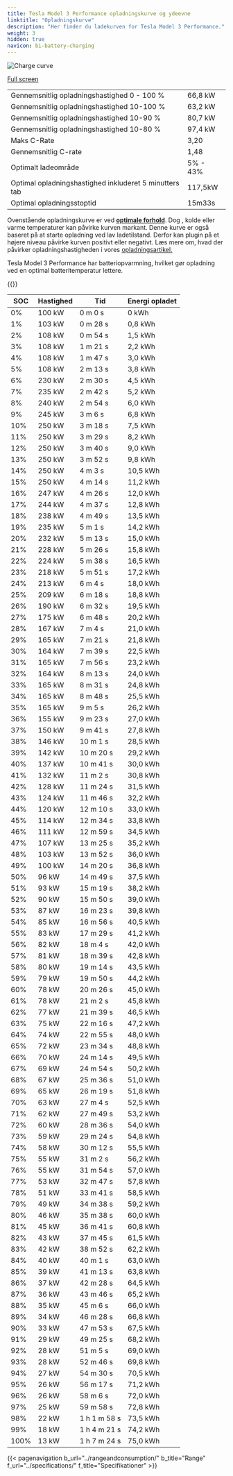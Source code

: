```yaml
---
title: Tesla Model 3 Performance opladningskurve og ydeevne
linktitle: "Opladningskurve"
description: "Her finder du ladekurven for Tesla Model 3 Performance."
weight: 3
hidden: true
navicon: bi-battery-charging
---
```

<!-- markdownlint-disable MD033 -->
<img src="/images/models/tesla/model_3/model_3_performance/chargingcurve.svg" alt="Charge curve" class="img-fluid">

[Full screen](/images/models/tesla/model_3/model_3_performance/chargingcurve.svg)


<table class="table table-striped border">
<tbody>
<tr>
<td>Gennemsnitlig opladningshastighed 0 - 100 %</td><td>66,8 kW</td>
</tr>
<tr>
<td>Gennemsnitlig opladningshastighed 10-100 %</td><td>63,2 kW</td>
</tr>
<tr>
<td>Gennemsnitlig opladningshastighed 10-90 %</td><td>80,7 kW</td>
</tr>
<tr>
<td>Gennemsnitlig opladningshastighed 10-80 %</td><td>97,4 kW</td>
</tr>
<tr>
<td>Maks C-Rate</td><td>3,20</td>
</tr>
<tr>
<td>Gennemsnitlig C-rate</td><td>1,48</td>
</tr>
<tr>
<td>Optimalt ladeområde</td><td>5% - 43%</td>
</tr>
<tr>
<td>Optimal opladningshastighed inkluderet 5 minutters tab</td><td>117,5kW</td>
</tr>
<tr>
<td>Optimal opladningsstoptid</td><td>15m33s</td>
</tr>
</tbody>
</table>


Ovenstående opladningskurve er ved **[optimale forhold](../../../../../technology/battery/charging/#temperatur)**. Dog , kolde eller varme temperaturer kan påvirke kurven markant. Denne kurve er også baseret på at starte opladning ved lav ladetilstand. Derfor kan plugin på et højere niveau påvirke kurven positivt eller negativt. Læs mere om, hvad der påvirker opladningshastigheden i vores [opladningsartikel.](../../../../../technology/battery/charging/)


Tesla Model 3 Performance har batteriopvarmning, hvilket gør opladning ved en optimal batteritemperatur lettere.


{{<evkxdisplayaddarticle />}}
<table class="table table-striped border">
<thead>
<tr><th>SOC</th><th>Hastighed</th><th>Tid</th><th>Energi opladet</th></tr>
</thead>
<tbody>
<tr>
<td>0%</td><td>100 kW</td><td> 0 m 0 s </td><td>0 kWh </td>
</tr>
<tr>
<td>1%</td><td>103 kW</td><td> 0 m 28 s </td><td>0,8 kWh </td>
</tr>
<tr>
<td>2%</td><td>108 kW</td><td> 0 m 54 s </td><td>1,5 kWh </td>
</tr>
<tr>
<td>3%</td><td>108 kW</td><td> 1 m 21 s </td><td>2,2 kWh </td>
</tr>
<tr>
<td>4%</td><td>108 kW</td><td> 1 m 47 s </td><td>3,0 kWh </td>
</tr>
<tr>
<td>5%</td><td>108 kW</td><td> 2 m 13 s </td><td>3,8 kWh </td>
</tr>
<tr>
<td>6%</td><td>230 kW</td><td> 2 m 30 s </td><td>4,5 kWh </td>
</tr>
<tr>
<td>7%</td><td>235 kW</td><td> 2 m 42 s </td><td>5,2 kWh </td>
</tr>
<tr>
<td>8%</td><td>240 kW</td><td> 2 m 54 s </td><td>6,0 kWh </td>
</tr>
<tr>
<td>9%</td><td>245 kW</td><td> 3 m 6 s </td><td>6,8 kWh </td>
</tr>
<tr>
<td>10%</td><td>250 kW</td><td> 3 m 18 s </td><td>7,5 kWh </td>
</tr>
<tr>
<td>11%</td><td>250 kW</td><td> 3 m 29 s </td><td>8,2 kWh </td>
</tr>
<tr>
<td>12%</td><td>250 kW</td><td> 3 m 40 s </td><td>9,0 kWh </td>
</tr>
<tr>
<td>13%</td><td>250 kW</td><td> 3 m 52 s </td><td>9,8 kWh </td>
</tr>
<tr>
<td>14%</td><td>250 kW</td><td> 4 m 3 s </td><td>10,5 kWh </td>
</tr>
<tr>
<td>15%</td><td>250 kW</td><td> 4 m 14 s </td><td>11,2 kWh </td>
</tr>
<tr>
<td>16%</td><td>247 kW</td><td> 4 m 26 s </td><td>12,0 kWh </td>
</tr>
<tr>
<td>17%</td><td>244 kW</td><td> 4 m 37 s </td><td>12,8 kWh </td>
</tr>
<tr>
<td>18%</td><td>238 kW</td><td> 4 m 49 s </td><td>13,5 kWh </td>
</tr>
<tr>
<td>19%</td><td>235 kW</td><td> 5 m 1 s </td><td>14,2 kWh </td>
</tr>
<tr>
<td>20%</td><td>232 kW</td><td> 5 m 13 s </td><td>15,0 kWh </td>
</tr>
<tr>
<td>21%</td><td>228 kW</td><td> 5 m 26 s </td><td>15,8 kWh </td>
</tr>
<tr>
<td>22%</td><td>224 kW</td><td> 5 m 38 s </td><td>16,5 kWh </td>
</tr>
<tr>
<td>23%</td><td>218 kW</td><td> 5 m 51 s </td><td>17,2 kWh </td>
</tr>
<tr>
<td>24%</td><td>213 kW</td><td> 6 m 4 s </td><td>18,0 kWh </td>
</tr>
<tr>
<td>25%</td><td>209 kW</td><td> 6 m 18 s </td><td>18,8 kWh </td>
</tr>
<tr>
<td>26%</td><td>190 kW</td><td> 6 m 32 s </td><td>19,5 kWh </td>
</tr>
<tr>
<td>27%</td><td>175 kW</td><td> 6 m 48 s </td><td>20,2 kWh </td>
</tr>
<tr>
<td>28%</td><td>167 kW</td><td> 7 m 4 s </td><td>21,0 kWh </td>
</tr>
<tr>
<td>29%</td><td>165 kW</td><td> 7 m 21 s </td><td>21,8 kWh </td>
</tr>
<tr>
<td>30%</td><td>164 kW</td><td> 7 m 39 s </td><td>22,5 kWh </td>
</tr>
<tr>
<td>31%</td><td>165 kW</td><td> 7 m 56 s </td><td>23,2 kWh </td>
</tr>
<tr>
<td>32%</td><td>164 kW</td><td> 8 m 13 s </td><td>24,0 kWh </td>
</tr>
<tr>
<td>33%</td><td>165 kW</td><td> 8 m 31 s </td><td>24,8 kWh </td>
</tr>
<tr>
<td>34%</td><td>165 kW</td><td> 8 m 48 s </td><td>25,5 kWh </td>
</tr>
<tr>
<td>35%</td><td>165 kW</td><td> 9 m 5 s </td><td>26,2 kWh </td>
</tr>
<tr>
<td>36%</td><td>155 kW</td><td> 9 m 23 s </td><td>27,0 kWh </td>
</tr>
<tr>
<td>37%</td><td>150 kW</td><td> 9 m 41 s </td><td>27,8 kWh </td>
</tr>
<tr>
<td>38%</td><td>146 kW</td><td> 10 m 1 s </td><td>28,5 kWh </td>
</tr>
<tr>
<td>39%</td><td>142 kW</td><td> 10 m 20 s </td><td>29,2 kWh </td>
</tr>
<tr>
<td>40%</td><td>137 kW</td><td> 10 m 41 s </td><td>30,0 kWh </td>
</tr>
<tr>
<td>41%</td><td>132 kW</td><td> 11 m 2 s </td><td>30,8 kWh </td>
</tr>
<tr>
<td>42%</td><td>128 kW</td><td> 11 m 24 s </td><td>31,5 kWh </td>
</tr>
<tr>
<td>43%</td><td>124 kW</td><td> 11 m 46 s </td><td>32,2 kWh </td>
</tr>
<tr>
<td>44%</td><td>120 kW</td><td> 12 m 10 s </td><td>33,0 kWh </td>
</tr>
<tr>
<td>45%</td><td>114 kW</td><td> 12 m 34 s </td><td>33,8 kWh </td>
</tr>
<tr>
<td>46%</td><td>111 kW</td><td> 12 m 59 s </td><td>34,5 kWh </td>
</tr>
<tr>
<td>47%</td><td>107 kW</td><td> 13 m 25 s </td><td>35,2 kWh </td>
</tr>
<tr>
<td>48%</td><td>103 kW</td><td> 13 m 52 s </td><td>36,0 kWh </td>
</tr>
<tr>
<td>49%</td><td>100 kW</td><td> 14 m 20 s </td><td>36,8 kWh </td>
</tr>
<tr>
<td>50%</td><td>96 kW</td><td> 14 m 49 s </td><td>37,5 kWh </td>
</tr>
<tr>
<td>51%</td><td>93 kW</td><td> 15 m 19 s </td><td>38,2 kWh </td>
</tr>
<tr>
<td>52%</td><td>90 kW</td><td> 15 m 50 s </td><td>39,0 kWh </td>
</tr>
<tr>
<td>53%</td><td>87 kW</td><td> 16 m 23 s </td><td>39,8 kWh </td>
</tr>
<tr>
<td>54%</td><td>85 kW</td><td> 16 m 56 s </td><td>40,5 kWh </td>
</tr>
<tr>
<td>55%</td><td>83 kW</td><td> 17 m 29 s </td><td>41,2 kWh </td>
</tr>
<tr>
<td>56%</td><td>82 kW</td><td> 18 m 4 s </td><td>42,0 kWh </td>
</tr>
<tr>
<td>57%</td><td>81 kW</td><td> 18 m 39 s </td><td>42,8 kWh </td>
</tr>
<tr>
<td>58%</td><td>80 kW</td><td> 19 m 14 s </td><td>43,5 kWh </td>
</tr>
<tr>
<td>59%</td><td>79 kW</td><td> 19 m 50 s </td><td>44,2 kWh </td>
</tr>
<tr>
<td>60%</td><td>78 kW</td><td> 20 m 26 s </td><td>45,0 kWh </td>
</tr>
<tr>
<td>61%</td><td>78 kW</td><td> 21 m 2 s </td><td>45,8 kWh </td>
</tr>
<tr>
<td>62%</td><td>77 kW</td><td> 21 m 39 s </td><td>46,5 kWh </td>
</tr>
<tr>
<td>63%</td><td>75 kW</td><td> 22 m 16 s </td><td>47,2 kWh </td>
</tr>
<tr>
<td>64%</td><td>74 kW</td><td> 22 m 55 s </td><td>48,0 kWh </td>
</tr>
<tr>
<td>65%</td><td>72 kW</td><td> 23 m 34 s </td><td>48,8 kWh </td>
</tr>
<tr>
<td>66%</td><td>70 kW</td><td> 24 m 14 s </td><td>49,5 kWh </td>
</tr>
<tr>
<td>67%</td><td>69 kW</td><td> 24 m 54 s </td><td>50,2 kWh </td>
</tr>
<tr>
<td>68%</td><td>67 kW</td><td> 25 m 36 s </td><td>51,0 kWh </td>
</tr>
<tr>
<td>69%</td><td>65 kW</td><td> 26 m 19 s </td><td>51,8 kWh </td>
</tr>
<tr>
<td>70%</td><td>63 kW</td><td> 27 m 4 s </td><td>52,5 kWh </td>
</tr>
<tr>
<td>71%</td><td>62 kW</td><td> 27 m 49 s </td><td>53,2 kWh </td>
</tr>
<tr>
<td>72%</td><td>60 kW</td><td> 28 m 36 s </td><td>54,0 kWh </td>
</tr>
<tr>
<td>73%</td><td>59 kW</td><td> 29 m 24 s </td><td>54,8 kWh </td>
</tr>
<tr>
<td>74%</td><td>58 kW</td><td> 30 m 12 s </td><td>55,5 kWh </td>
</tr>
<tr>
<td>75%</td><td>55 kW</td><td> 31 m 2 s </td><td>56,2 kWh </td>
</tr>
<tr>
<td>76%</td><td>55 kW</td><td> 31 m 54 s </td><td>57,0 kWh </td>
</tr>
<tr>
<td>77%</td><td>53 kW</td><td> 32 m 47 s </td><td>57,8 kWh </td>
</tr>
<tr>
<td>78%</td><td>51 kW</td><td> 33 m 41 s </td><td>58,5 kWh </td>
</tr>
<tr>
<td>79%</td><td>49 kW</td><td> 34 m 38 s </td><td>59,2 kWh </td>
</tr>
<tr>
<td>80%</td><td>46 kW</td><td> 35 m 38 s </td><td>60,0 kWh </td>
</tr>
<tr>
<td>81%</td><td>45 kW</td><td> 36 m 41 s </td><td>60,8 kWh </td>
</tr>
<tr>
<td>82%</td><td>43 kW</td><td> 37 m 45 s </td><td>61,5 kWh </td>
</tr>
<tr>
<td>83%</td><td>42 kW</td><td> 38 m 52 s </td><td>62,2 kWh </td>
</tr>
<tr>
<td>84%</td><td>40 kW</td><td> 40 m 1 s </td><td>63,0 kWh </td>
</tr>
<tr>
<td>85%</td><td>39 kW</td><td> 41 m 13 s </td><td>63,8 kWh </td>
</tr>
<tr>
<td>86%</td><td>37 kW</td><td> 42 m 28 s </td><td>64,5 kWh </td>
</tr>
<tr>
<td>87%</td><td>36 kW</td><td> 43 m 46 s </td><td>65,2 kWh </td>
</tr>
<tr>
<td>88%</td><td>35 kW</td><td> 45 m 6 s </td><td>66,0 kWh </td>
</tr>
<tr>
<td>89%</td><td>34 kW</td><td> 46 m 28 s </td><td>66,8 kWh </td>
</tr>
<tr>
<td>90%</td><td>33 kW</td><td> 47 m 53 s </td><td>67,5 kWh </td>
</tr>
<tr>
<td>91%</td><td>29 kW</td><td> 49 m 25 s </td><td>68,2 kWh </td>
</tr>
<tr>
<td>92%</td><td>28 kW</td><td> 51 m 5 s </td><td>69,0 kWh </td>
</tr>
<tr>
<td>93%</td><td>28 kW</td><td> 52 m 46 s </td><td>69,8 kWh </td>
</tr>
<tr>
<td>94%</td><td>27 kW</td><td> 54 m 30 s </td><td>70,5 kWh </td>
</tr>
<tr>
<td>95%</td><td>26 kW</td><td> 56 m 17 s </td><td>71,2 kWh </td>
</tr>
<tr>
<td>96%</td><td>26 kW</td><td> 58 m 6 s </td><td>72,0 kWh </td>
</tr>
<tr>
<td>97%</td><td>25 kW</td><td> 59 m 58 s </td><td>72,8 kWh </td>
</tr>
<tr>
<td>98%</td><td>22 kW</td><td>1 h 1 m 58 s </td><td>73,5 kWh </td>
</tr>
<tr>
<td>99%</td><td>18 kW</td><td>1 h 4 m 21 s </td><td>74,2 kWh </td>
</tr>
<tr>
<td>100%</td><td>13 kW</td><td>1 h 7 m 24 s </td><td>75,0 kWh </td>
</tr>
</tbody>
</table>


{{< pagenavigation b_url="../rangeandconsumption/" b_title="Range" f_url="../specifications/" f_title="Specifikationer" >}}
